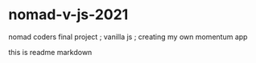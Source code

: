 # nomad-v-js-2021
nomad coders final project ; vanilla js ; creating my own momentum app 

this is readme markdown